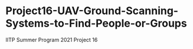 # Project16-UAV-Ground-Scanning-Systems-to-Find-People-or-Groups
IITP Summer Program 2021 Project 16
